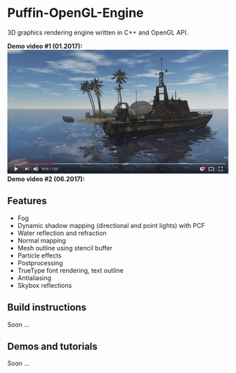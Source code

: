 # Puffin-OpenGL-Engine
3D graphics rendering engine written in C++ and OpenGL API.

**Demo video #1 (01.2017):**
[![Demo video #1](https://github.com/qbranchmaster/Puffin-OpenGL-Engine/blob/master/Images/Vid1.PNG)](https://www.youtube.com/watch?v=N7XHTeMLX68)
**Demo video #2 (06.2017):**

## Features
  - Fog
  - Dynamic shadow mapping (directional and point lights) with PCF
  - Water reflection and refraction
  - Normal mapping
  - Mesh outline using stencil buffer
  - Particle effects
  - Postprocessing
  - TrueType font rendering, text outline
  - Antialiasing
  - Skybox reflections

## Build instructions
Soon ...

## Demos and tutorials
Soon ...